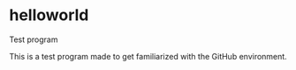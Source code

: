 # helloworld
Test program


This is a test program made to get familiarized with the GitHub environment.
